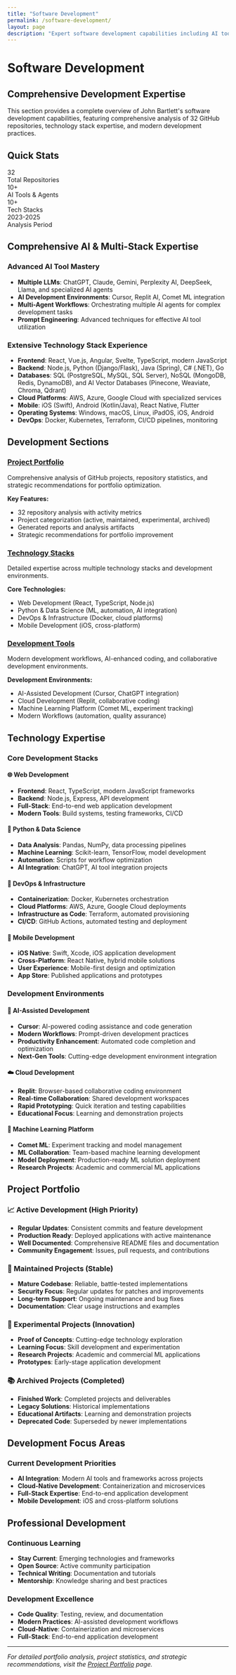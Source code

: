 ```yaml
---
title: "Software Development"
permalink: /software-development/
layout: page
description: "Expert software development capabilities including AI tools, multiple technology stacks, and modern development practices across 10+ tech stacks"
---
```


# Software Development

## Comprehensive Development Expertise

This section provides a complete overview of John Bartlett's software development capabilities, featuring comprehensive analysis of 32 GitHub repositories, technology stack expertise, and modern development practices.

## Quick Stats

<div class="stats-grid">
    <div class="stat-card">
        <div class="stat-number">32</div>
        <div class="stat-label">Total Repositories</div>
    </div>
    <div class="stat-card">
        <div class="stat-number">10+</div>
        <div class="stat-label">AI Tools & Agents</div>
    </div>
    <div class="stat-card">
        <div class="stat-number">10+</div>
        <div class="stat-label">Tech Stacks</div>
    </div>
    <div class="stat-card">
        <div class="stat-number">2023-2025</div>
        <div class="stat-label">Analysis Period</div>
    </div>
</div>

## Comprehensive AI & Multi-Stack Expertise

### **Advanced AI Tool Mastery**
- **Multiple LLMs**: ChatGPT, Claude, Gemini, Perplexity AI, DeepSeek, Llama, and specialized AI agents
- **AI Development Environments**: Cursor, Replit AI, Comet ML integration
- **Multi-Agent Workflows**: Orchestrating multiple AI agents for complex development tasks
- **Prompt Engineering**: Advanced techniques for effective AI tool utilization

### **Extensive Technology Stack Experience**
- **Frontend**: React, Vue.js, Angular, Svelte, TypeScript, modern JavaScript
- **Backend**: Node.js, Python (Django/Flask), Java (Spring), C# (.NET), Go
- **Databases**: SQL (PostgreSQL, MySQL, SQL Server), NoSQL (MongoDB, Redis, DynamoDB), and AI Vector Databases (Pinecone, Weaviate, Chroma, Qdrant)
- **Cloud Platforms**: AWS, Azure, Google Cloud with specialized services
- **Mobile**: iOS (Swift), Android (Kotlin/Java), React Native, Flutter
- **Operating Systems**: Windows, macOS, Linux, iPadOS, iOS, Android
- **DevOps**: Docker, Kubernetes, Terraform, CI/CD pipelines, monitoring

## Development Sections

### **[Project Portfolio](/portfolio/)**
Comprehensive analysis of GitHub projects, repository statistics, and strategic recommendations for portfolio optimization.

**Key Features:**
- 32 repository analysis with activity metrics
- Project categorization (active, maintained, experimental, archived)
- Generated reports and analysis artifacts
- Strategic recommendations for portfolio improvement

### **[Technology Stacks](/technology-stacks/)**
Detailed expertise across multiple technology stacks and development environments.

**Core Technologies:**
- Web Development (React, TypeScript, Node.js)
- Python & Data Science (ML, automation, AI integration)
- DevOps & Infrastructure (Docker, cloud platforms)
- Mobile Development (iOS, cross-platform)

### **[Development Tools](/development-tools/)**
Modern development workflows, AI-enhanced coding, and collaborative development environments.

**Development Environments:**
- AI-Assisted Development (Cursor, ChatGPT integration)
- Cloud Development (Replit, collaborative coding)
- Machine Learning Platform (Comet ML, experiment tracking)
- Modern Workflows (automation, quality assurance)

## Technology Expertise

### **Core Development Stacks**

#### **🌐 Web Development**
- **Frontend**: React, TypeScript, modern JavaScript frameworks
- **Backend**: Node.js, Express, API development
- **Full-Stack**: End-to-end web application development
- **Modern Tools**: Build systems, testing frameworks, CI/CD

#### **🐍 Python & Data Science**
- **Data Analysis**: Pandas, NumPy, data processing pipelines
- **Machine Learning**: Scikit-learn, TensorFlow, model development
- **Automation**: Scripts for workflow optimization
- **AI Integration**: ChatGPT, AI tool integration projects

#### **🐳 DevOps & Infrastructure**
- **Containerization**: Docker, Kubernetes orchestration
- **Cloud Platforms**: AWS, Azure, Google Cloud deployments
- **Infrastructure as Code**: Terraform, automated provisioning
- **CI/CD**: GitHub Actions, automated testing and deployment

#### **📱 Mobile Development**
- **iOS Native**: Swift, Xcode, iOS application development
- **Cross-Platform**: React Native, hybrid mobile solutions
- **User Experience**: Mobile-first design and optimization
- **App Store**: Published applications and prototypes

### **Development Environments**

#### **🤖 AI-Assisted Development**
- **Cursor**: AI-powered coding assistance and code generation
- **Modern Workflows**: Prompt-driven development practices
- **Productivity Enhancement**: Automated code completion and optimization
- **Next-Gen Tools**: Cutting-edge development environment integration

#### **☁️ Cloud Development**
- **Replit**: Browser-based collaborative coding environment
- **Real-time Collaboration**: Shared development workspaces
- **Rapid Prototyping**: Quick iteration and testing capabilities
- **Educational Focus**: Learning and demonstration projects

#### **🔬 Machine Learning Platform**
- **Comet ML**: Experiment tracking and model management
- **ML Collaboration**: Team-based machine learning development
- **Model Deployment**: Production-ready ML solution deployment
- **Research Projects**: Academic and commercial ML applications

## Project Portfolio

### **📈 Active Development (High Priority)**
- **Regular Updates**: Consistent commits and feature development
- **Production Ready**: Deployed applications with active maintenance
- **Well Documented**: Comprehensive README files and documentation
- **Community Engagement**: Issues, pull requests, and contributions

### **🔧 Maintained Projects (Stable)**
- **Mature Codebase**: Reliable, battle-tested implementations
- **Security Focus**: Regular updates for patches and improvements
- **Long-term Support**: Ongoing maintenance and bug fixes
- **Documentation**: Clear usage instructions and examples

### **🧪 Experimental Projects (Innovation)**
- **Proof of Concepts**: Cutting-edge technology exploration
- **Learning Focus**: Skill development and experimentation
- **Research Projects**: Academic and commercial ML applications
- **Prototypes**: Early-stage application development

### **📚 Archived Projects (Completed)**
- **Finished Work**: Completed projects and deliverables
- **Legacy Solutions**: Historical implementations
- **Educational Artifacts**: Learning and demonstration projects
- **Deprecated Code**: Superseded by newer implementations

## Development Focus Areas

### **Current Development Priorities**
- **AI Integration**: Modern AI tools and frameworks across projects
- **Cloud-Native Development**: Containerization and microservices
- **Full-Stack Expertise**: End-to-end application development
- **Mobile Development**: iOS and cross-platform solutions

## Professional Development

### **Continuous Learning**

- **Stay Current**: Emerging technologies and frameworks
- **Open Source**: Active community participation
- **Technical Writing**: Documentation and tutorials
- **Mentorship**: Knowledge sharing and best practices

### **Development Excellence**
- **Code Quality**: Testing, review, and documentation
- **Modern Practices**: AI-assisted development workflows
- **Cloud-Native**: Containerization and microservices
- **Full-Stack**: End-to-end application development

---

*For detailed portfolio analysis, project statistics, and strategic recommendations, visit the [Project Portfolio](/portfolio/) page.*
